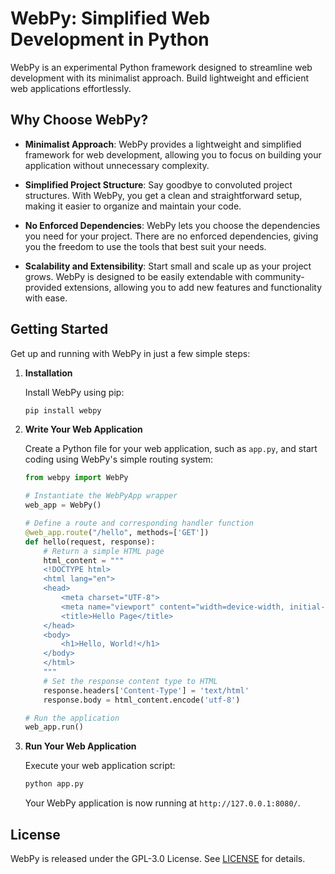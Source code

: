 # WebPy: Simplified Web Development in Python

WebPy is an experimental Python framework designed to streamline web development with its minimalist approach. Build lightweight and efficient web applications effortlessly.

## Why Choose WebPy?

- **Minimalist Approach**: WebPy provides a lightweight and simplified framework for web development, allowing you to focus on building your application without unnecessary complexity.

- **Simplified Project Structure**: Say goodbye to convoluted project structures. With WebPy, you get a clean and straightforward setup, making it easier to organize and maintain your code.

- **No Enforced Dependencies**: WebPy lets you choose the dependencies you need for your project. There are no enforced dependencies, giving you the freedom to use the tools that best suit your needs.

- **Scalability and Extensibility**: Start small and scale up as your project grows. WebPy is designed to be easily extendable with community-provided extensions, allowing you to add new features and functionality with ease.

## Getting Started

Get up and running with WebPy in just a few simple steps:

1. **Installation**

    Install WebPy using pip:

    ```bash
    pip install webpy
    ```

2. **Write Your Web Application**

    Create a Python file for your web application, such as `app.py`, and start coding using WebPy's simple routing system:

    ```python
    from webpy import WebPy

    # Instantiate the WebPyApp wrapper
    web_app = WebPy()

    # Define a route and corresponding handler function
    @web_app.route("/hello", methods=['GET'])
    def hello(request, response):
        # Return a simple HTML page
        html_content = """
        <!DOCTYPE html>
        <html lang="en">
        <head>
            <meta charset="UTF-8">
            <meta name="viewport" content="width=device-width, initial-scale=1.0">
            <title>Hello Page</title>
        </head>
        <body>
            <h1>Hello, World!</h1>
        </body>
        </html>
        """
        # Set the response content type to HTML
        response.headers['Content-Type'] = 'text/html'
        response.body = html_content.encode('utf-8')

    # Run the application
    web_app.run()
    ```

3. **Run Your Web Application**

    Execute your web application script:

    ```bash
    python app.py
    ```

    Your WebPy application is now running at `http://127.0.0.1:8080/`.

## License

WebPy is released under the GPL-3.0 License. See [LICENSE](LICENSE) for details.
